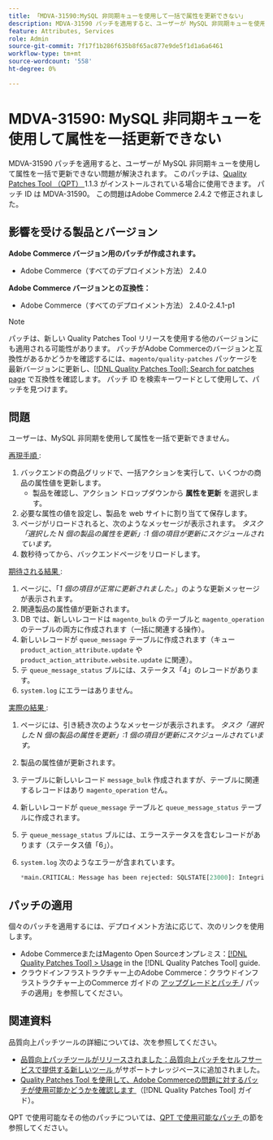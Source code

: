```yaml
---
title: 「MDVA-31590:MySQL 非同期キューを使用して一括で属性を更新できない」
description: MDVA-31590 パッチを適用すると、ユーザーが MySQL 非同期キューを使用して属性を一括で更新できない問題が解決されます。 このパッチは、[Quality Patches Tool （QPT） ] （https://experienceleague.adobe.com/en/docs/commerce-knowledge-base/kb/announcements/commerce-announcements/magento-quality-patches-released-new-tool-to-self-serve-quality-patches） 1.1.3 がインストールされている場合に利用できます。 パッチ ID は MDVA-31590。 この問題はAdobe Commerce 2.4.2 で修正されました。
feature: Attributes, Services
role: Admin
source-git-commit: 7f17f1b286f635b8f65ac877e9de5f1d1a6a6461
workflow-type: tm+mt
source-wordcount: '558'
ht-degree: 0%

---
```


# MDVA-31590: MySQL 非同期キューを使用して属性を一括更新できない

MDVA-31590 パッチを適用すると、ユーザーが MySQL 非同期キューを使用して属性を一括で更新できない問題が解決されます。 このパッチは、[Quality Patches Tool （QPT） ](https://experienceleague.adobe.com/en/docs/commerce-knowledge-base/kb/announcements/commerce-announcements/magento-quality-patches-released-new-tool-to-self-serve-quality-patches)1.1.3 がインストールされている場合に使用できます。 パッチ ID は MDVA-31590。 この問題はAdobe Commerce 2.4.2 で修正されました。

## 影響を受ける製品とバージョン

**Adobe Commerce バージョン用のパッチが作成されます。**

* Adobe Commerce（すべてのデプロイメント方法） 2.4.0

**Adobe Commerce バージョンとの互換性：**

* Adobe Commerce（すべてのデプロイメント方法） 2.4.0-2.4.1-p1

>[!NOTE]
>
>パッチは、新しい Quality Patches Tool リリースを使用する他のバージョンにも適用される可能性があります。 パッチがAdobe Commerceのバージョンと互換性があるかどうかを確認するには、`magento/quality-patches` パッケージを最新バージョンに更新し、[[!DNL Quality Patches Tool]: Search for patches page](https://experienceleague.adobe.com/en/docs/commerce-knowledge-base/kb/announcements/commerce-announcements/magento-quality-patches-released-new-tool-to-self-serve-quality-patches) で互換性を確認します。 パッチ ID を検索キーワードとして使用して、パッチを見つけます。

## 問題

ユーザーは、MySQL 非同期を使用して属性を一括で更新できません。

<u> 再現手順 </u>:

1. バックエンドの商品グリッドで、一括アクションを実行して、いくつかの商品の属性値を更新します。
   * 製品を確認し、アクション ドロップダウンから **属性を更新** を選択します。
1. 必要な属性の値を設定し、製品を web サイトに割り当てて保存します。
1. ページがリロードされると、次のようなメッセージが表示されます。
   *タスク「選択した N 個の製品の属性を更新」:1 個の項目が更新にスケジュールされています。*
1. 数秒待ってから、バックエンドページをリロードします。

<u> 期待される結果 </u>:

1. ページに、「*1 個の項目が正常に更新されました。*」のような更新メッセージが表示されます。
1. 関連製品の属性値が更新されます。
1. DB では、新しいレコードは `magento_bulk` のテーブルと `magento_operation` のテーブルの両方に作成されます（一括に関連する操作）。
1. 新しいレコードが `queue_message` テーブルに作成されます（キュー `product_action_attribute.update` や `product_action_attribute.website.update` に関連）。
1. テ `queue_message_status` ブルには、ステータス「4」のレコードがあります。
1. `system.log` にエラーはありません。

<u> 実際の結果 </u>:

1. ページには、引き続き次のようなメッセージが表示されます。
   *タスク「選択した N 個の製品の属性を更新」:1 個の項目が更新にスケジュールされています。*
1. 製品の属性値が更新されます。
1. テーブルに新しいレコード `message_bulk` 作成されますが、テーブルに関連するレコードはあり `magento_operation` せん。
1. 新しいレコードが `queue_message` テーブルと `queue_message_status` テーブルに作成されます。
1. テ `queue_message_status` ブルには、エラーステータスを含むレコードがあります（ステータス値「6」）。
1. `system.log` 次のようなエラーが含まれています。

   ```sql
   *main.CRITICAL: Message has been rejected: SQLSTATE[23000]: Integrity constraint violation: 1048 Column 'operation_key' cannot be null, query was: INSERT INTO {{magento_operation}} ({{id}}, {{bulk_uuid}}, {{topic_name}}, {{serialized_data}}, {{result_serialized_data}}, {{status}}, {{error_code}}, {{result_message}}, {{operation_key}}) VALUES (?, ?, ?, ?, ?, ?, ?, ?, ?) [] []*
   ```

## パッチの適用

個々のパッチを適用するには、デプロイメント方法に応じて、次のリンクを使用します。

* Adobe CommerceまたはMagento Open Sourceオンプレミス：[[!DNL Quality Patches Tool] > Usage](/help/tools/quality-patches-tool/usage.md) in the [!DNL Quality Patches Tool] guide.
* クラウドインフラストラクチャー上のAdobe Commerce：クラウドインフラストラクチャー上のCommerce ガイドの [ アップグレードとパッチ ](https://experienceleague.adobe.com/docs/commerce-cloud-service/user-guide/develop/upgrade/apply-patches.html)/ パッチの適用」を参照してください。

## 関連資料

品質向上パッチツールの詳細については、次を参照してください。

* [ 品質向上パッチツールがリリースされました：品質向上パッチをセルフサービスで提供する新しいツール ](https://experienceleague.adobe.com/en/docs/commerce-knowledge-base/kb/announcements/commerce-announcements/magento-quality-patches-released-new-tool-to-self-serve-quality-patches) がサポートナレッジベースに追加されました。
* [Quality Patches Tool を使用して、Adobe Commerceの問題に対するパッチが使用可能かどうかを確認します ](/help/tools/quality-patches-tool/patches-available-in-qpt/check-patch-for-magento-issue-with-magento-quality-patches.md) （[!DNL Quality Patches Tool] ガイド）。

QPT で使用可能なその他のパッチについては、[QPT で使用可能なパッチ ](https://support.magento.com/hc/en-us/sections/360010506631-Patches-available-in-MQP-tool-) の節を参照してください。

